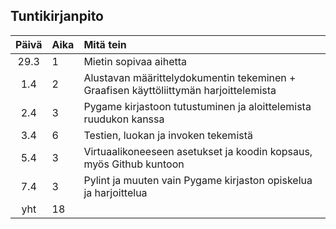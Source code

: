 ## Tuntikirjanpito

| Päivä | Aika | Mitä tein  |
| :----:|:-----| :-----|
| 29.3  |  1   | Mietin sopivaa aihetta |
| 1.4   |  2   | Alustavan määrittelydokumentin tekeminen + Graafisen käyttöliittymän harjoittelemista |
| 2.4   |  3   | Pygame kirjastoon tutustuminen ja aloittelemista ruudukon kanssa |
| 3.4   |  6   | Testien, luokan ja invoken tekemistä |
| 5.4   |  3   | Virtuaalikoneeseen asetukset ja koodin kopsaus, myös Github kuntoon |
| 7.4   |  3   | Pylint ja muuten vain Pygame kirjaston opiskelua ja harjoittelua
| yht   |  18  | | 
